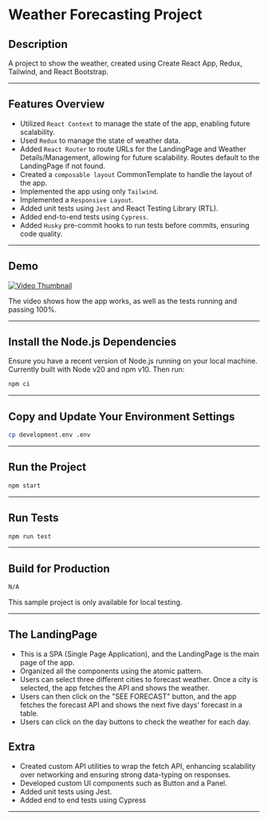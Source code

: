 
# Weather Forecasting Project

## Description

A project to show the weather, created using Create React App, Redux, Tailwind, and React Bootstrap.

---

## Features Overview

- Utilized `React Context` to manage the state of the app, enabling future scalability.
- Used `Redux` to manage the state of weather data.
- Added `React Router` to route URLs for the LandingPage and Weather Details/Management, allowing for future scalability. Routes default to the LandingPage if not found.
- Created a `composable layout` CommonTemplate to handle the layout of the app.
- Implemented the app using only `Tailwind`.
- Implemented a `Responsive Layout`.
- Added unit tests using `Jest` and React Testing Library (RTL).
- Added end-to-end tests using `Cypress`.
- Added `Husky` pre-commit hooks to run tests before commits, ensuring code quality.
---

## Demo

[![Video Thumbnail](https://www.buddyget.net/static/img/pictures/8d7a898f-9073-49cd-b23a-6d4d70dcd652.png)](https://drive.google.com/file/d/1_7w2ereHCtHTL3XI9NBjFI4cJhcYcJVk/view?usp=sharing)

The video shows how the app works, as well as the tests running and passing 100%.

---

## Install the Node.js Dependencies

Ensure you have a recent version of Node.js running on your local machine. Currently built with Node v20 and npm v10.
Then run:

```sh
npm ci
```

---

## Copy and Update Your Environment Settings

```sh
cp development.env .env
```

---

## Run the Project

```sh
npm start
```

---

## Run Tests

```sh
npm run test
```

---

## Build for Production

```sh
N/A
```

This sample project is only available for local testing.

---


## The LandingPage

- This is a SPA (Single Page Application), and the LandingPage is the main page of the app.
- Organized all the components using the atomic pattern.
- Users can select three different cities to forecast weather. Once a city is selected, the app fetches the API and shows the weather.
- Users can then click on the "SEE FORECAST" button, and the app fetches the forecast API and shows the next five days' forecast in a table.
- Users can click on the day buttons to check the weather for each day.


## Extra


- Created custom API utilities to wrap the fetch API, enhancing scalability over networking and ensuring strong data-typing on responses.
- Developed custom UI components such as Button and a Panel.
- Added unit tests using Jest.
- Added end to end tests using Cypress
---
